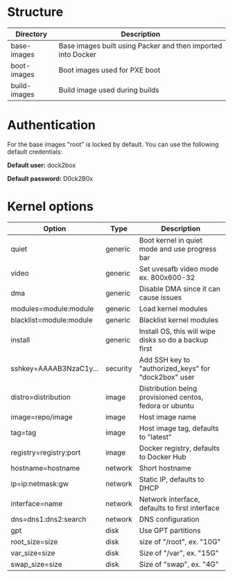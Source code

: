 # Structure

Directory | Description
--------- | -----------
base-images | Base images built using Packer and then imported into Docker
boot-images | Boot images used for PXE boot
build-images | Build image used during builds

# Authentication

For the base images "root" is locked by default. You can use the following default credentials:

**Default user:** dock2box

**Default password:** D0ck2B0x

# Kernel options

Option | Type | Description
------ | ---- | -----------
quiet | generic | Boot kernel in quiet mode and use progress bar
video | generic | Set uvesafb video mode ex. 800x600-32
dma | generic | Disable DMA since it can cause issues
modules=module:module | generic | Load kernel modules
blacklist=module:module | generic | Blacklist kernel modules
install | generic | Install OS, this will wipe disks so do a backup first
sshkey=AAAAB3NzaC1y... | security | Add SSH key to "authorized_keys" for "dock2box" user
distro=distribution | image | Distribution being provisioned centos, fedora or ubuntu
image=repo/image | image | Host image name
tag=tag | image | Host image tag, defaults to "latest"
registry=registry:port | image | Docker registry, defaults to Docker Hub
hostname=hostname | network | Short hostname
ip=ip:netmask:gw | network | Static IP, defaults to DHCP
interface=name | network | Network interface, defaults to first interface
dns=dns1:dns2:search | network | DNS configuration
gpt | disk | Use GPT partitions
root_size=size | disk | size of "/root", ex. "10G"
var_size=size | disk | Size of "/var", ex. "15G"
swap_size=size | disk | Size of "swap", ex. "4G"
